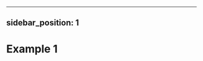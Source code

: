 <!--
  ~ Copyright (c) 2023-2024 Datalayer, Inc.
  ~
  ~ BSD 3-Clause License
-->

---
sidebar_position: 1
---

# Example 1
